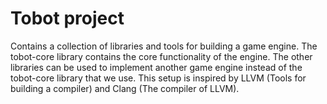 # Tobot project

Contains a collection of libraries and tools for building a game engine.
The tobot-core library contains the core functionality of the engine.
The other libraries can be used to implement another game engine instead of the tobot-core library that we use.
This setup is inspired by LLVM (Tools for building a compiler) and Clang (The compiler of LLVM).
